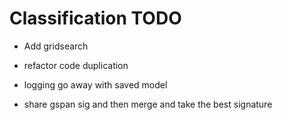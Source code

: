 # Classification TODO

* Add gridsearch

* refactor code duplication

* logging go away with saved model

* share gspan sig and then merge and take the best signature
